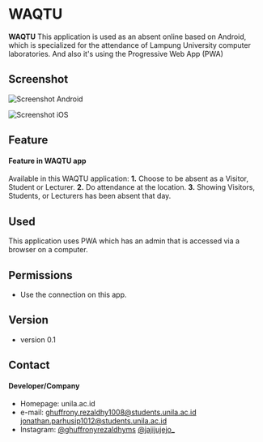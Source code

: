 WAQTU
======
**WAQTU**
This application is used as an absent online based on Android, which is specialized for the attendance of Lampung University computer laboratories. And also it's using the Progressive Web App (PWA)

## Screenshot
![Screenshot Android](http://url/screenshot-appname-android.png "screenshot Android")

![Screenshot iOS](http://url/screenshot-appname-ios.png "screenshot iOS")

## Feature
#### Feature in WAQTU app
Available in this WAQTU application:
  **1.** Choose to be absent as a Visitor, Student or Lecturer.
  **2.** Do attendance at the location.
  **3.** Showing Visitors, Students, or Lecturers has been absent that day.

## Used
This application uses PWA which has an admin that is accessed via a browser on a computer.

## Permissions
* Use the connection on this app.

## Version 
* version 0.1

## Contact
#### Developer/Company
* Homepage: unila.ac.id
* e-mail:
ghuffrony.rezaldhy1008@students.unila.ac.id
jonathan.parhusip1012@students.unila.ac.id
* Instagram:
[@ghuffronyrezaldhyms](https://www.instagram.com/ghuffronyrezaldhyms "ghuffronyrezaldhyms on instagram")
[@jajijujejo_](https://www.instagram.com/jajijujejo_ "jajijujejo_ on instagram")

